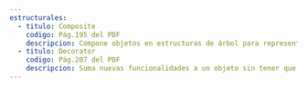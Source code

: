 ```yaml
---
estructurales:
  - titulo: Composite
    codigo: Pág.195 del PDF
    descripcion: Compone objetos en estructuras de árbol para representar jerarquías de parte-todo. Permite que los clientes traten de manera uniforme a los objetos individuales y a los compuestos.
  - titulo: Decorator
    codigo: Pág.207 del PDF
    descripcion: Suma nuevas funcionalidades a un objeto sin tener que modificar su código. Envuelve al objeto original con otros objetos que le agregan comportamientos extra, de forma flexible y dinámica.
---
```

